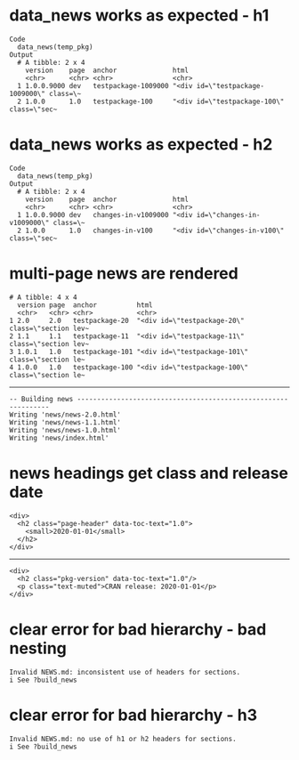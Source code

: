 # data_news works as expected - h1

    Code
      data_news(temp_pkg)
    Output
      # A tibble: 2 x 4
        version    page  anchor              html                                     
        <chr>      <chr> <chr>               <chr>                                    
      1 1.0.0.9000 dev   testpackage-1009000 "<div id=\"testpackage-1009000\" class=\~
      2 1.0.0      1.0   testpackage-100     "<div id=\"testpackage-100\" class=\"sec~

# data_news works as expected - h2

    Code
      data_news(temp_pkg)
    Output
      # A tibble: 2 x 4
        version    page  anchor              html                                     
        <chr>      <chr> <chr>               <chr>                                    
      1 1.0.0.9000 dev   changes-in-v1009000 "<div id=\"changes-in-v1009000\" class=\~
      2 1.0.0      1.0   changes-in-v100     "<div id=\"changes-in-v100\" class=\"sec~

# multi-page news are rendered

    # A tibble: 4 x 4
      version page  anchor          html                                            
      <chr>   <chr> <chr>           <chr>                                           
    1 2.0     2.0   testpackage-20  "<div id=\"testpackage-20\" class=\"section lev~
    2 1.1     1.1   testpackage-11  "<div id=\"testpackage-11\" class=\"section lev~
    3 1.0.1   1.0   testpackage-101 "<div id=\"testpackage-101\" class=\"section le~
    4 1.0.0   1.0   testpackage-100 "<div id=\"testpackage-100\" class=\"section le~

---

    -- Building news ---------------------------------------------------------------
    Writing 'news/news-2.0.html'
    Writing 'news/news-1.1.html'
    Writing 'news/news-1.0.html'
    Writing 'news/index.html'

# news headings get class and release date

    <div>
      <h2 class="page-header" data-toc-text="1.0">
        <small>2020-01-01</small>
      </h2>
    </div>

---

    <div>
      <h2 class="pkg-version" data-toc-text="1.0"/>
      <p class="text-muted">CRAN release: 2020-01-01</p>
    </div>

# clear error for bad hierarchy - bad nesting

    Invalid NEWS.md: inconsistent use of headers for sections.
    i See ?build_news

# clear error for bad hierarchy - h3

    Invalid NEWS.md: no use of h1 or h2 headers for sections.
    i See ?build_news


